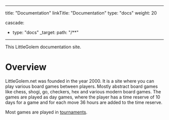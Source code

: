 
---
title: "Documentation"
linkTitle: "Documentation"
type: "docs"
weight: 20

cascade:
- type: "docs"
  _target:
    path: "/**"
---

This LittleGolem documentation site.

# Overview

LittleGolem.net was founded in the year 2000. 
It is a site where you can play various board games between players. 
Mostly abstract board games like chess, shogi, go, checkers, hex and various modern board games. 
The games are played as day games, where the player has a time reserve of 10 days for a game and for each move 36 hours are added to the time reserve.

Most games are played in [tournaments](/tournaments).




